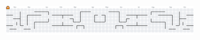 <picture>
  <source media="(prefers-color-scheme: dark)" srcset="https://raw.githubusercontent.com/dogw4t3r/dogw4t3r/output/pacman-contribution-graph-dark.svg">
  <source media="(prefers-color-scheme: light)" srcset="https://raw.githubusercontent.com/dogw4t3r/dogw4t3r/output/pacman-contribution-graph.svg">
  <img alt="pacman contribution graph" src="https://raw.githubusercontent.com/dogw4t3r/dogw4t3r/output/pacman-contribution-graph.svg">
</picture>
